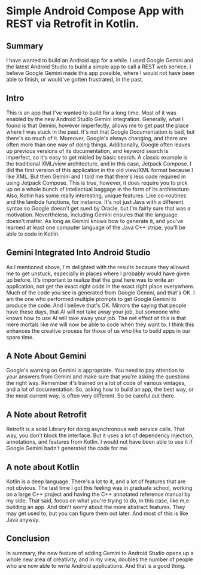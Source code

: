 # Simple Android Compose App with REST via Retrofit in Kotlin.

## Summary
I have wanted to build an Android app for a while. I used Google Gemini and the latest Android Studio to build a simple app to call a REST web service. I believe Google Gemini made this app possible, where I would not have been able to finish, or would've gotten frustrated, in the past.
## Intro
This is an app that I've wanted to build for a long time. Most of it was enabled by the new Android Studio Gemini integration. Generally, what I found is that Gemini, however imperfectly, allows me to get past the place where I was stuck in the past. It's not that Google Documentation is bad, but there's so much of it. Moreover, Google's always changing, and there are often more than one way of doing things. Additionally, Google often leaves up previous versions of its documentation, and keyword search is imperfect, so it's easy to get misled by basic search. A classic example is the traditional XML/view architecture, and in this case, Jetpack Compose. I did the first version of this application in the old view/XML format because I like XML. But then Gemini and I told me that there's less code required in using Jetpack Compose. This is true, however, it does require you to pick up on a whole bunch of intellectual baggage in the form of its architecture. Also, Kotlin has some really interesting, unique features. Like co-routines and the lambda functions, for instance. It's not just Java with a different syntax so Google doesn't get sued by Oracle, but I'm fairly sure that was a motivation. Nevertheless, including Gemini ensures that the language doesn't matter. As long as Gemini knows how to generate it, and you've learned at least one computer language of the Java C++ stripe, you'll be able to code in Kotlin.
## Gemini Integrated Into Android Studio
As I mentioned above, I'm delighted with the results because they allowed me to get unstuck, especially in places where I probably would have given up before. It's important to realize that the goal here was to write an application, not get the exact right code in the exact right place everywhere. Much of the code you see is generated from Google Gemini, and that's OK. I am the one who performed multiple prompts to get Google Gemini to produce the code. And I believe that's OK. Mirrors the saying that people have these days, that AI will not take away your job, but someone who knows how to use AI will take away your job. The net effect of this is that mere mortals like me will now be able to code when they want to. I think this enhances the creative process for those of us who like to build apps in our spare time.
## A Note About Gemini
Google's warning on Gemini is appropriate. You need to pay attention to your answers from Gemini and make sure that you're asking the questions the right way. Remember it's trained on a lot of code of various vintages, and a lot of documentation. So, asking how to build an app, the best way, or the most current way, is often very different. So be careful out there.
## A Note about Retrofit
Retrofit is a solid Library for doing asynchronous web service calls. That way, you don't block the interface. But it uses a lot of dependency injection, annotations, and features from Kotlin. I would not have been able to use it if Google Gemini hadn't generated the code for me.
## A note about Kotlin
Kotlin is a deep language. There's a lot to it, and a lot of features that are not obvious. The last time I got this feeling was in graduate school, working on a large C++ project and having the C++ annotated reference manual by my side. That said, focus on what you're trying to do, in this case, like m,e building an app. And don't worry about the more abstract features. They may get used to, but you can figure them out later. And most of this is like Java anyway.
## Conclusion
In summary, the new feature of adding Gemini to Android Studio opens up a whole new area of creativity, and in my view, doubles the number of people who are now able to write Android applications. And that is a good thing.
